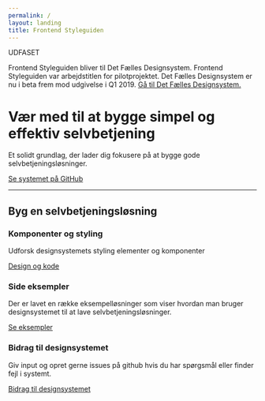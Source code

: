 ```yaml
---
permalink: /
layout: landing
title: Frontend Styleguiden
---
```


<div class="alert alert-info" role="alert" aria-label="Denne version af styleguiden er udfaset">
  <div class="alert-body">
      <p class="alert-heading">UDFASET</p>
      <p class="alert-text">Frontend Styleguiden bliver til Det Fælles Designsystem. Frontend Styleguiden var arbejdstitlen for pilotprojektet. Det Fælles Designsystem er nu i beta frem mod udgivelse i Q1 2019. <a href="https://detfaellesdesignsystem.github.io/dkfds-docs/">Gå til Det Fælles Designsystem.</a> </p>
  </div>
</div>

<div class="row mt-6">
  <div class="col-12 col-md-5">
    <h1>Vær med til at bygge simpel og effektiv selvbetjening</h1>
    <p class="font-lead">
      Et solidt grundlag, der lader dig fokusere på at bygge gode selvbetjeningsløsninger.
    </p>
    <a href="https://github.com/FSGpilot/frontend-styleguide-components" class="button button-secondary" role="button">
      Se systemet på GitHub
    </a>     
  </div>
  <div class="col-12 col-md-7">
    <div class="bg-alternative demo-img-placeholder-large mt-4 mt-md-0"></div>
  </div>
</div>
<hr class="my-6">
<h2>Byg en selvbetjeningsløsning</h2>
<div class="row">
  <div class="col-12 col-md-4">
    <div class="bg-alternative demo-img-placeholder"></div>
    <h3 class="h5">Komponenter og styling</h3>
    <p>Udforsk designsystemets styling elementer og komponenter</p>
    <a href="{{ site.baseurl }}/designandcode/">Design og kode</a>
  </div>
  <div class="col-12 col-md-4 mt-6 mt-md-0">
    <div class="bg-alternative demo-img-placeholder"></div>
    <h3 class="h5">Side eksempler</h3>
    <p>Der er lavet en række eksempelløsninger som viser hvordan man bruger designsystemet til at lave selvbetjeningsløsninger.</p>
    <a href="{{ site.baseurl }}/examples/">Se eksempler</a>
  </div>
  <div class="col-12 col-md-4 mt-6 mt-md-0">
    <div class="bg-alternative demo-img-placeholder"></div>
    <h3 class="h5">Bidrag til designsystemet</h3>
    <p>Giv input og opret gerne issues på github hvis du har spørgsmål eller finder fejl i systemt.</p>
    <a href="https://github.com/FSGpilot/frontend-styleguide-components">Bidrag til designsystemet</a>
  </div>
</div>
